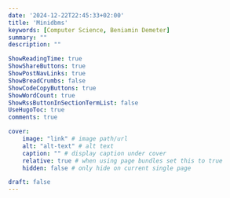 ```yaml
---
date: '2024-12-22T22:45:33+02:00'
title: 'Minidbms'
keywords: [Computer Science, Beniamin Demeter]
summary: ""
description: ""

ShowReadingTime: true
ShowShareButtons: true
ShowPostNavLinks: true
ShowBreadCrumbs: false
ShowCodeCopyButtons: true
ShowWordCount: true
ShowRssButtonInSectionTermList: false
UseHugoToc: true
comments: true

cover:
    image: "link" # image path/url
    alt: "alt-text" # alt text
    caption: "" # display caption under cover
    relative: true # when using page bundles set this to true
    hidden: false # only hide on current single page

draft: false
---
```

